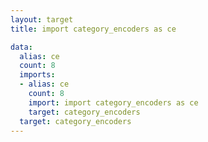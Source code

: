 ```yaml
---
layout: target
title: import category_encoders as ce

data:
  alias: ce
  count: 8
  imports:
  - alias: ce
    count: 8
    import: import category_encoders as ce
    target: category_encoders
  target: category_encoders
---
```

